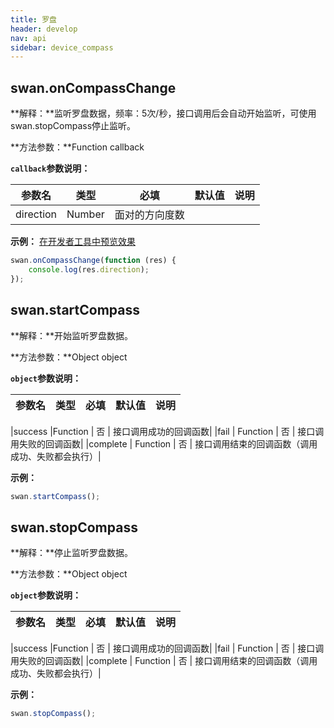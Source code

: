 ```yaml
---
title: 罗盘
header: develop
nav: api
sidebar: device_compass
---
```



## swan.onCompassChange

**解释：**监听罗盘数据，频率：5次/秒，接口调用后会自动开始监听，可使用swan.stopCompass停止监听。

**方法参数：**Function callback

**`callback`参数说明：**

|参数名 |类型  |必填 | 默认值 |说明|
|---- | ---- | ---- | ----|----|
|direction |Number |面对的方向度数|

**示例：**
<a href="swanide://fragment/1e98ee9687ed0c6b0f9cb4c747af8b7c1540398490" title="在开发者工具中预览效果" target="_blank">在开发者工具中预览效果</a>

```javascript
swan.onCompassChange(function (res) {
    console.log(res.direction);
});

```
<!-- #### 错误码

**Andriod**

|错误码|说明|
|--|--|
|1001|执行失败 |

**iOS**

|错误码|说明|
|--|--|
|202|解析失败，请检查参数是否正确。|
|1001|设备不支持| -->

## swan.startCompass

**解释：**开始监听罗盘数据。

**方法参数：**Object object

**`object`参数说明：**

|参数名 |类型  |必填 | 默认值 |说明|
|---- | ---- | ---- | ----|----|


|success |Function  |  否 |  接口调用成功的回调函数|
|fail  |  Function |   否 |  接口调用失败的回调函数|
|complete |   Function |   否  | 接口调用结束的回调函数（调用成功、失败都会执行）|

**示例：**

```javascript
swan.startCompass();
```

## swan.stopCompass

**解释：**停止监听罗盘数据。

**方法参数：**Object object

**`object`参数说明：**

|参数名 |类型  |必填 | 默认值 |说明|
|---- | ---- | ---- | ----|----|


|success |Function  |  否 |  接口调用成功的回调函数|
|fail  |  Function |   否 |  接口调用失败的回调函数|
|complete |   Function |   否  | 接口调用结束的回调函数（调用成功、失败都会执行）|

**示例：**

```javascript
swan.stopCompass();
```
